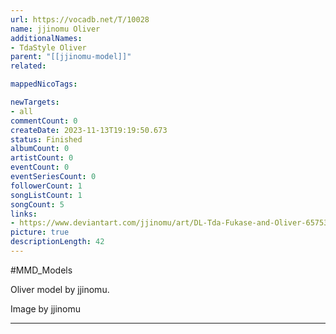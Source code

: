 ```yaml
---
url: https://vocadb.net/T/10028
name: jjinomu Oliver
additionalNames: 
- TdaStyle Oliver
parent: "[[jjinomu-model]]"
related:

mappedNicoTags:

newTargets:
- all
commentCount: 0
createDate: 2023-11-13T19:19:50.673
status: Finished
albumCount: 0
artistCount: 0
eventCount: 0
eventSeriesCount: 0
followerCount: 1
songListCount: 1
songCount: 5
links: 
- https://www.deviantart.com/jjinomu/art/DL-Tda-Fukase-and-Oliver-657531423
picture: true
descriptionLength: 42
---
```


#MMD_Models

Oliver model by jjinomu.

Image by jjinomu

---

